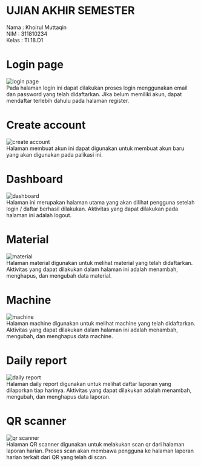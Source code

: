 # UJIAN AKHIR SEMESTER
Nama : Khoirul Muttaqin\
NIM : 311810234\
Kelas : TI.18.D1

# Login page
![login page](https://firebasestorage.googleapis.com/v0/b/uas-arkyana-usman.appspot.com/o/git%2Flogin.png?alt=media&token=be26b0cd-cadd-4351-b084-9d32bf226a74) \
Pada halaman login ini dapat dilakukan proses login menggunakan email dan password yang telah didaftarkan. Jika belum memiliki akun, dapat mendaftar terlebih dahulu pada halaman register.

# Create account
![create account](https://firebasestorage.googleapis.com/v0/b/uas-arkyana-usman.appspot.com/o/git%2Fcreate_account.png?alt=media&token=edb6e824-fdd7-439d-95e5-2e03e8f321b4) \
Halaman membuat akun ini dapat digunakan untuk membuat akun baru yang akan digunakan pada palikasi ini.

# Dashboard
![dashboard](https://firebasestorage.googleapis.com/v0/b/uas-arkyana-usman.appspot.com/o/git%2Fdashboard.png?alt=media&token=009eaa2d-1ad1-426f-830d-24cd1eab8fc9) \
Halaman ini merupakan halaman utama yang akan dilihat pengguna setelah login / daftar berhasil dilakukan. Aktivitas yang dapat dilakukan pada halaman ini adalah logout.

# Material
![material](https://firebasestorage.googleapis.com/v0/b/uas-arkyana-usman.appspot.com/o/git%2Fmaterial_list.png?alt=media&token=99b1e9e3-2057-4737-9b4f-f59a71caa650) \
Halaman material digunakan untuk melihat material yang telah didaftarkan. Aktivitas yang dapat dilakukan dalam halaman ini adalah menambah, menghapus, dan mengubah data material.

# Machine
![machine](https://firebasestorage.googleapis.com/v0/b/uas-arkyana-usman.appspot.com/o/git%2Fmachine_list.png?alt=media&token=24c451c1-e45c-40d6-9b55-e48654412604) \
Halaman machine digunakan untuk melihat machine yang telah didaftarkan. Aktivitas yang dapat dilakukan dalam halaman ini adalah menambah, mengubah, dan menghapus data machine.

# Daily report
![daily report](https://firebasestorage.googleapis.com/v0/b/uas-arkyana-usman.appspot.com/o/git%2Fdaily_report.png?alt=media&token=c3d429dc-0467-4e1c-b316-4c1a74d92469) \
Halaman daily report digunakan untuk melihat daftar laporan yang dilaporkan tiap harinya. Aktivitas yang dapat dilakukan adalah menambah, mengubah, dan menghapus data laporan.

# QR scanner
![qr scanner](https://firebasestorage.googleapis.com/v0/b/uas-arkyana-usman.appspot.com/o/git%2Fqr_scan.png?alt=media&token=f6cf21e2-189a-4262-9fe5-07a84d3971cc) \
Halaman QR scanner digunakan untuk melakukan scan qr dari halaman laporan harian. Proses scan akan membawa pengguna ke halaman laporan harian terkait dari QR yang telah di scan.
